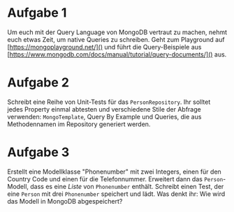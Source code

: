 # Aufgabe 1 

Um euch mit der Query Language von MongoDB vertraut zu machen, nehmt euch etwas Zeit, um native Queries zu schreiben.
Geht zum Playground auf [https://mongoplayground.net/]() und führt die Query-Beispiele aus [https://www.mongodb.com/docs/manual/tutorial/query-documents/]() aus.

# Aufgabe 2

Schreibt eine Reihe von Unit-Tests für das `PersonRepository`. Ihr solltet jedes Property einmal abtesten und verschiedene Stile der Abfrage verwenden: `MongoTemplate`, Query By Example und Queries, die aus Methodennamen im Repository generiert werden.

# Aufgabe 3
Erstellt eine Modellklasse "Phonenumber" mit zwei Integers, einen für den Country Code und einen für die Telefonnummer. Erweitert dann das `Person`-Modell, dass es eine _Liste_ von `Phonenumber` enthält. 
Schreibt einen Test, der eine `Person` mit drei `Phonenumber` speichert und lädt.
Was denkt ihr: Wie wird das Modell in MongoDB abgespeichert?

